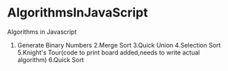 # AlgorithmsInJavaScript
Algorithms in Javascript

1. Generate Binary Numbers
2.Merge Sort
3.Quick Union
4.Selection Sort
5.Knight's Tour(code to print board added,needs to write actual algorithm)
6.Quick Sort

